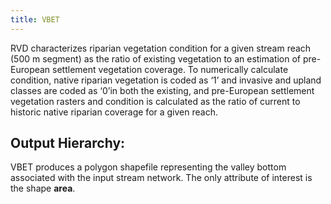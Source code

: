 ```yaml
---
title: VBET
---
```


RVD characterizes riparian vegetation condition for a given stream reach (500 m segment) as the ratio of existing vegetation to an estimation of pre-European settlement vegetation coverage. To numerically calculate condition, native riparian vegetation is coded as ‘1’ and invasive and upland classes are coded as ‘0’in both the existing, and pre-European settlement vegetation rasters and condition is calculated as the ratio of current to historic native riparian coverage for a given reach.

## Output Hierarchy:

VBET produces a polygon shapefile representing the valley bottom associated with the input stream network.  The only attribute of interest is the shape **area**.